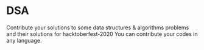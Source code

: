 # DSA
Contribute your solutions to some data structures & algorithms problems and their solutions for hacktoberfest-2020
You can contribute your codes in any language.

